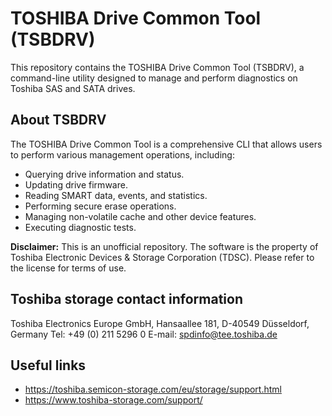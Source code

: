 # TOSHIBA Drive Common Tool (TSBDRV)

This repository contains the TOSHIBA Drive Common Tool (TSBDRV), a command-line utility designed to manage and perform diagnostics on Toshiba SAS and SATA drives.

## About TSBDRV

The TOSHIBA Drive Common Tool is a comprehensive CLI that allows users to perform various management operations, including:
- Querying drive information and status.
- Updating drive firmware.
- Reading SMART data, events, and statistics.
- Performing secure erase operations.
- Managing non-volatile cache and other device features.
- Executing diagnostic tests.

**Disclaimer:** This is an unofficial repository. The software is the property of Toshiba Electronic Devices & Storage Corporation (TDSC). Please refer to the license for terms of use.

## Toshiba storage contact information

Toshiba Electronics Europe GmbH, Hansaallee 181, D-40549 Düsseldorf, Germany
Tel: +49 (0) 211 5296 0
E-mail: spdinfo@tee.toshiba.de

## Useful links

- https://toshiba.semicon-storage.com/eu/storage/support.html
- https://www.toshiba-storage.com/support/
